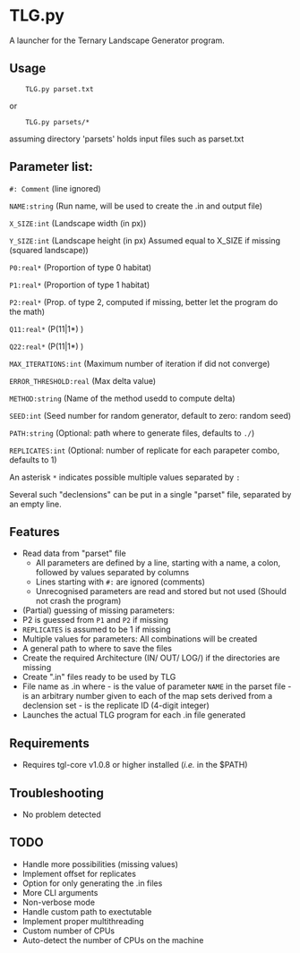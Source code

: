 TLG.py
===========

A launcher for the Ternary Landscape Generator program.

Usage
-----

```shell
	TLG.py parset.txt
```
or
```shell
	TLG.py parsets/*
```
assuming directory 'parsets' holds input files such as parset.txt

Parameter list:
---------------

`#: Comment`			(line ignored)

`NAME:string`			(Run name, will be used to create the .in and output file)

`X_SIZE:int`			(Landscape width (in px))

`Y_SIZE:int`			(Landscape height (in px) Assumed equal to X_SIZE if missing (squared landscape))

`P0:real*`				(Proportion of type 0 habitat)

`P1:real*`				(Proportion of type 1 habitat)

`P2:real*`				(Prop. of type 2, computed if missing, better let the program do the math)

`Q11:real*`				(P(11|1*) )

`Q22:real*`				(P(11|1*) )

`MAX_ITERATIONS:int`	(Maximum number of iteration if did not converge)

`ERROR_THRESHOLD:real`	(Max delta value)

`METHOD:string`			(Name of the method usedd to compute delta)

`SEED:int`				(Seed number for random generator, default to zero: random seed)

`PATH:string`			(Optional: path where to generate files, defaults to `./`)

`REPLICATES:int`		(Optional: number of replicate for each parapeter combo, defaults to 1)

An asterisk `*` indicates possible multiple values separated by `:`

Several such "declensions" can be put in a single "parset" file, separated by an empty line.

Features
--------

 + Read data from "parset" file
   + All parameters are defined by a line, starting with a name, a colon, followed by values separated by columns
   + Lines starting with `#:` are ignored (comments)
   + Unrecognised parameters are read and stored but not used (Should not crash the program)
 + (Partial) guessing of missing parameters:
  + P2 is guessed from `P1` and `P2` if missing
 + `REPLICATES` is assumed to be 1 if missing
 + Multiple values for parameters: All combinations will be created
 + A general path to where to save the files
  + Create the required Architecture (IN/ OUT/ LOG/) if the directories are missing
  + Create ".in" files ready to be used by TLG
   + File name as <NAME>_<Map number>_<Replicate number>.in where
    - <NAME> is the value of parameter `NAME` in the parset file
    - <Map number> is an arbitrary number given to each of the map sets derived from a declension set
    - <Replicate number> is the replicate ID (4-digit integer)
 + Launches the actual TLG program for each .in file generated

Requirements
---------------

 + Requires tgl-core v1.0.8 or higher installed (_i.e._ in the $PATH)

Troubleshooting
---------------

 + No problem detected

TODO
----

 + Handle more possibilities (missing values)
 + Implement offset for replicates
 + Option for only generating the .in files
  + More CLI arguments
  + Non-verbose mode
  + Handle custom path to exectutable
 + Implement proper multithreading
  + Custom number of CPUs
  + Auto-detect the number of CPUs on the machine
  
